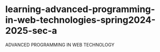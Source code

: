 # learning-advanced-programming-in-web-technologies-spring2024-2025-sec-a
ADVANCED PROGRAMMING IN WEB TECHNOLOGY

